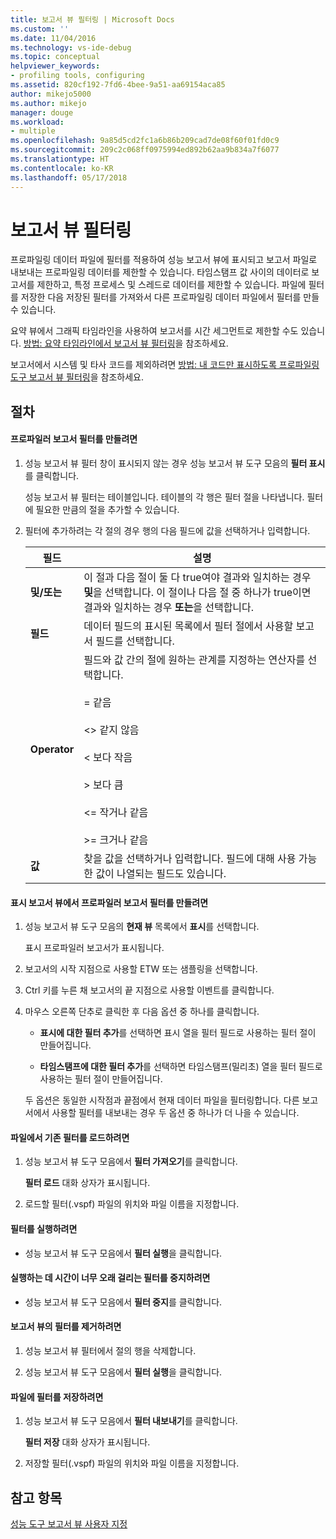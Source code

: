```yaml
---
title: 보고서 뷰 필터링 | Microsoft Docs
ms.custom: ''
ms.date: 11/04/2016
ms.technology: vs-ide-debug
ms.topic: conceptual
helpviewer_keywords:
- profiling tools, configuring
ms.assetid: 820cf192-7fd6-4bee-9a51-aa69154aca85
author: mikejo5000
ms.author: mikejo
manager: douge
ms.workload:
- multiple
ms.openlocfilehash: 9a85d5cd2fc1a6b86b209cad7de08f60f01fd0c9
ms.sourcegitcommit: 209c2c068ff0975994ed892b62aa9b834a7f6077
ms.translationtype: HT
ms.contentlocale: ko-KR
ms.lasthandoff: 05/17/2018
---
```

# <a name="filter-report-views"></a>보고서 뷰 필터링
프로파일링 데이터 파일에 필터를 적용하여 성능 보고서 뷰에 표시되고 보고서 파일로 내보내는 프로파일링 데이터를 제한할 수 있습니다. 타임스탬프 값 사이의 데이터로 보고서를 제한하고, 특정 프로세스 및 스레드로 데이터를 제한할 수 있습니다. 파일에 필터를 저장한 다음 저장된 필터를 가져와서 다른 프로파일링 데이터 파일에서 필터를 만들 수 있습니다.  
  
 요약 뷰에서 그래픽 타임라인을 사용하여 보고서를 시간 세그먼트로 제한할 수도 있습니다. [방법: 요약 타임라인에서 보고서 뷰 필터링](../profiling/how-to-filter-report-views-from-the-summary-timeline.md)을 참조하세요.  
  
 보고서에서 시스템 및 타사 코드를 제외하려면 [방법: 내 코드만 표시하도록 프로파일링 도구 보고서 뷰 필터링](../profiling/how-to-filter-profiling-tools-report-views-to-display-just-my-code.md)을 참조하세요.  
  
## <a name="procedures"></a>절차  
  
#### <a name="to-create-a-profiler-report-filter"></a>프로파일러 보고서 필터를 만들려면  
  
1.  성능 보고서 뷰 필터 창이 표시되지 않는 경우 성능 보고서 뷰 도구 모음의 **필터 표시**를 클릭합니다.  
  
     성능 보고서 뷰 필터는 테이블입니다. 테이블의 각 행은 필터 절을 나타냅니다. 필터에 필요한 만큼의 절을 추가할 수 있습니다.  
  
2.  필터에 추가하려는 각 절의 경우 행의 다음 필드에 값을 선택하거나 입력합니다.  
  
    |필드|설명|  
    |-----------|-----------------|  
    |**및/또는**|이 절과 다음 절이 둘 다 true여야 결과와 일치하는 경우 **및**을 선택합니다. 이 절이나 다음 절 중 하나가 true이면 결과와 일치하는 경우 **또는**을 선택합니다.|  
    |**필드**|데이터 필드의 표시된 목록에서 필터 절에서 사용할 보고서 필드를 선택합니다.|  
    |**Operator**|필드와 값 간의 절에 원하는 관계를 지정하는 연산자를 선택합니다.<br /><br /> =    같음<br /><br /> <>  같지 않음<br /><br /> <    보다 작음<br /><br /> >    보다 큼<br /><br /> <=  작거나 같음<br /><br /> >=  크거나 같음|  
    |**값**|찾을 값을 선택하거나 입력합니다. 필드에 대해 사용 가능한 값이 나열되는 필드도 있습니다.|  
  
  
#### <a name="to-create-a-profiler-report-filter-from-the-marks-report-view"></a>표시 보고서 뷰에서 프로파일러 보고서 필터를 만들려면  
  
1.  성능 보고서 뷰 도구 모음의 **현재 뷰** 목록에서 **표시**를 선택합니다.  
  
     표시 프로파일러 보고서가 표시됩니다.  
  
2.  보고서의 시작 지점으로 사용할 ETW 또는 샘플링을 선택합니다.  
  
3.  Ctrl 키를 누른 채 보고서의 끝 지점으로 사용할 이벤트를 클릭합니다.  
  
4.  마우스 오른쪽 단추로 클릭한 후 다음 옵션 중 하나를 클릭합니다.  
  
    -   **표시에 대한 필터 추가**를 선택하면 표시 열을 필터 필드로 사용하는 필터 절이 만들어집니다.  
  
    -   **타임스탬프에 대한 필터 추가**를 선택하면 타임스탬프(밀리초) 열을 필터 필드로 사용하는 필터 절이 만들어집니다.  
  
     두 옵션은 동일한 시작점과 끝점에서 현재 데이터 파일을 필터링합니다. 다른 보고서에서 사용할 필터를 내보내는 경우 두 옵션 중 하나가 더 나을 수 있습니다.  
  
#### <a name="to-load-an-existing-filter-from-a-file"></a>파일에서 기존 필터를 로드하려면  
  
1.  성능 보고서 뷰 도구 모음에서 **필터 가져오기**를 클릭합니다.  
  
     **필터 로드** 대화 상자가 표시됩니다.  
  
2.  로드할 필터(.vspf) 파일의 위치와 파일 이름을 지정합니다.  
  
#### <a name="to-execute-a-filter"></a>필터를 실행하려면  
  
-   성능 보고서 뷰 도구 모음에서 **필터 실행**을 클릭합니다.  
  
#### <a name="to-stop-a-filter-that-is-taking-too-long-to-execute"></a>실행하는 데 시간이 너무 오래 걸리는 필터를 중지하려면  
  
-   성능 보고서 뷰 도구 모음에서 **필터 중지**를 클릭합니다.  
  
#### <a name="to-remove-a-filter-on-a-report-view"></a>보고서 뷰의 필터를 제거하려면  
  
1.  성능 보고서 뷰 필터에서 절의 행을 삭제합니다.  
  
2.  성능 보고서 뷰 도구 모음에서 **필터 실행**을 클릭합니다.  
  
#### <a name="to-save-a-filter-to-a-file"></a>파일에 필터를 저장하려면  
  
1.  성능 보고서 뷰 도구 모음에서 **필터 내보내기**를 클릭합니다.  
  
     **필터 저장** 대화 상자가 표시됩니다.  
  
2.  저장할 필터(.vspf) 파일의 위치와 파일 이름을 지정합니다.  
  
## <a name="see-also"></a>참고 항목  
 [성능 도구 보고서 뷰 사용자 지정](../profiling/customizing-performance-tools-report-views.md)